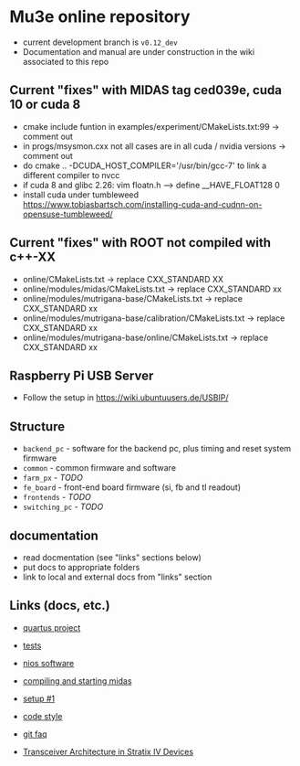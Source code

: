 # Mu3e online repository

- current development branch is `v0.12_dev`
- Documentation and manual are under construction in the wiki associated to this repo

## Current "fixes" with MIDAS tag ced039e, cuda 10 or cuda 8

- cmake include funtion in examples/experiment/CMakeLists.txt:99 -> comment out
- in progs/msysmon.cxx not all cases are in all cuda / nvidia versions -> comment out 
- do cmake .. -DCUDA_HOST_COMPILER='/usr/bin/gcc-7' to link a different compiler to nvcc
- if cuda 8 and glibc 2.26: vim floatn.h --> define __HAVE_FLOAT128 0
- install cuda under tumbleweed https://www.tobiasbartsch.com/installing-cuda-and-cudnn-on-opensuse-tumbleweed/

## Current "fixes" with ROOT not compiled with c++-XX

- online/CMakeLists.txt -> replace CXX_STANDARD XX
- online/modules/midas/CMakeLists.txt -> replace CXX_STANDARD xx
- online/modules/mutrigana-base/CMakeLists.txt -> replace CXX_STANDARD xx
- online/modules/mutrigana-base/calibration/CMakeLists.txt -> replace CXX_STANDARD xx
- online/modules/mutrigana-base/online/CMakeLists.txt -> replace CXX_STANDARD xx

## Raspberry Pi USB Server

- Follow the setup in https://wiki.ubuntuusers.de/USBIP/

## Structure

- `backend_pc` - software for the backend pc, plus timing and reset system firmware
- `common` - common firmware and software
- `farm_px` - _TODO_
- `fe_board` - front-end board firmware (si, fb and tl readout)
- `frontends` - _TODO_
- `switching_pc` - _TODO_

## documentation

- read docmentation (see "links" sections below)
- put docs to appropriate folders
- link to local and external docs from "links" section

## Links (docs, etc.)

- [quartus project](docs/quartus.md)
- [tests](docs/tests.md)
- [nios software](docs/nios.md)
- [compiling and starting midas](docs/midas.md)
- [setup #1](docs/setup1.md)
- [code style](docs/style.md)
- [git faq](docs/git.md)

- [Transceiver Architecture in Stratix IV Devices](https://www.intel.com/content/dam/www/programmable/us/en/pdfs/literature/hb/stratix-iv/stx4_siv52001.pdf)
